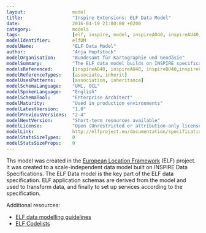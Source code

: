 ```yaml
---
layout:                 model
title:                  "Inspire Extensions: ELF Data Model"
date:                   2016-04-19 21:00:00 +0200
category:               models
tags:                   [elf, inspire, model, inspireAD40, inspireAU40, inspireBU40,inspireCP40, inspireGN40, inspireHYP40, inspirePS40, inspireEL40, inspireGE40, inspireLC40, inspireTN40, inspireSR40, inspireSU40, associate, inherit]
modelIdentifier:        elfDM
modelName:              "ELF Data Model"
author:                 "Anja Hopfstock"
modelOrganisation:      "Bundesamt für Kartographie und Geodäsie"
modelSummary:           "The ELF data model builds on INSPIRE specifications and defines a scale-independent data model."
modelsReferenced:       [inspireAD40, inspireAU40, inspireBU40,inspireCP40, inspireGN40, inspireHYP40, inspirePS40, inspireEL40, inspireGE40, inspireLC40, inspireTN40, inspireSR40, inspireSU40]
modelReferenceTypes:    [associate, inherit]
modelUsesPatterns:      [association, inheritance]
modelSchemaLanguage:    "UML, OCL"
modelSpokenLanguage:    "English"
modelSchemaTool:        "Enterprise Architect"
modelMaturity:          "Used in production environments"
modelLatestVersion:     "1.0"
modelPreviousVersions:  "2-4"
modelNextVersion:       "Short-term resources available"
modelLicense:           "Open (Unrestricted or attribution-only licenses such as CC-BY, BSD or Apache)"
modelLink:              http://elfproject.eu/documentation/specification/elf-data-model
modelStatsSizeTypes:    0
modelStatsSizeProps:    0 
---
```


Ths model was created in the [European Location Framework](http://elfproject.eu/documentation/specification/elf-data-model) (ELF) project. It was created to a scale-independent data model built on INSPIRE Data Specifications. The ELF Data model is the key part of the ELF data specification. ELF application schemas are derived from the model and used to transform data, and finally to set up services according to the specification.

Additional resources:

* [ELF data modelling guidelines](http://elfproject.eu/sites/default/files/ELF_Modelling%20guidelines_v1.15.pdf)
* [ELF Codelists](http://elfproject.eu/sites/default/files/ELF%20codelists.pdf)